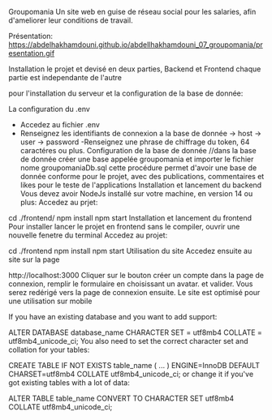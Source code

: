 Groupomania
Un site web en guise de réseau social pour les salaries, afin d'ameliorer leur conditions de travail.

Présentation: https://abdelhakhamdouni.github.io/abdellhakhamdouni_07_groupomania/presentation.gif

Installation
le projet et devisé en deux parties, Backend et Frontend chaque partie est independante de l'autre

pour l'installation du serveur et la configuration de la base de donnée:

La configuration du .env
- Accedez au fichier .env
- Renseignez les identifiants de connexion a la base de donnée
    -> host
    -> user
    -> password
-Renseignez une phrase de chiffrage du token, 64 caractéres ou plus.
Configuration de la base de donnée
//dans la base de donnée créer une base appelée groupomania et importer le fichier nome groupomaniaDb.sql
cette procédure permet d'avoir une base de donnée conforme pour le projet, avec des publications, commentaires et likes 
pour le teste de l'applications
Installation et lancement du backend
Vous devez avoir NodeJs installé sur votre machine, en version 14 ou plus: Accedez au prjet:

cd ./frontend/
npm install
npm start
Installation et lancement du frontend
Pour installer lancer le projet en frontend sans le compiler, ouvrir une nouvelle fenetre du terminal Accedez au projet:

cd ./frontend
npm install
npm start
Utilisation du site
Accedez ensuite au site sur la page

http://localhost:3000
Cliquer sur le bouton créer un compte dans la page de connexion, remplir le formulaire en choisissant un avatar. et valider.
Vous serez redérigé vers la page de connexion ensuite.
Le site est optimisé pour une utilisation sur mobile

If you have an existing database and you want to add support:

ALTER DATABASE database_name CHARACTER SET = utf8mb4 COLLATE = utf8mb4_unicode_ci;
You also need to set the correct character set and collation for your tables:

CREATE TABLE IF NOT EXISTS table_name (
    ...
) ENGINE=InnoDB DEFAULT CHARSET=utf8mb4 COLLATE utf8mb4_unicode_ci;
or change it if you've got existing tables with a lot of data:

ALTER TABLE table_name CONVERT TO CHARACTER SET utf8mb4 COLLATE utf8mb4_unicode_ci;
